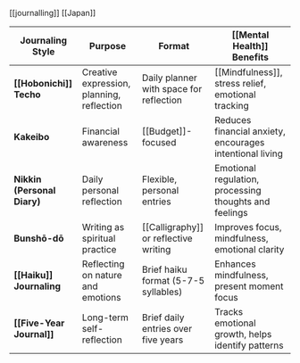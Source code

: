[[journalling]]
[[Japan]]

| **Journaling Style**        | **Purpose**                               | **Format**                              | **[[Mental Health]] Benefits**                           |
| --------------------------- | ----------------------------------------- | --------------------------------------- | -------------------------------------------------------- |
| **[[Hobonichi]] Techo**     | Creative expression, planning, reflection | Daily planner with space for reflection | [[Mindfulness]], stress relief, emotional tracking       |
| **Kakeibo**                 | Financial awareness                       | [[Budget]]-focused                      | Reduces financial anxiety, encourages intentional living |
| **Nikkin (Personal Diary)** | Daily personal reflection                 | Flexible, personal entries              | Emotional regulation, processing thoughts and feelings   |
| **Bunshō-dō**               | Writing as spiritual practice             | [[Calligraphy]] or reflective writing   | Improves focus, mindfulness, emotional clarity           |
| **[[Haiku]] Journaling**    | Reflecting on nature and emotions         | Brief haiku format (5-7-5 syllables)    | Enhances mindfulness, present moment focus               |
| **[[Five-Year Journal]]**   | Long-term self-reflection                 | Brief daily entries over five years     | Tracks emotional growth, helps identify patterns         |
